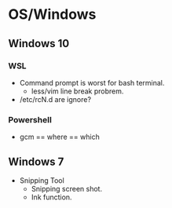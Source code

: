 # OS/Windows

## Windows 10

### WSL

* Command prompt is worst for bash terminal.
    * less/vim line break probrem.
* /etc/rcN.d are ignore?

### Powershell

* gcm == where == which

## Windows 7

* Snipping Tool
    * Snipping screen shot.
    * Ink function.
